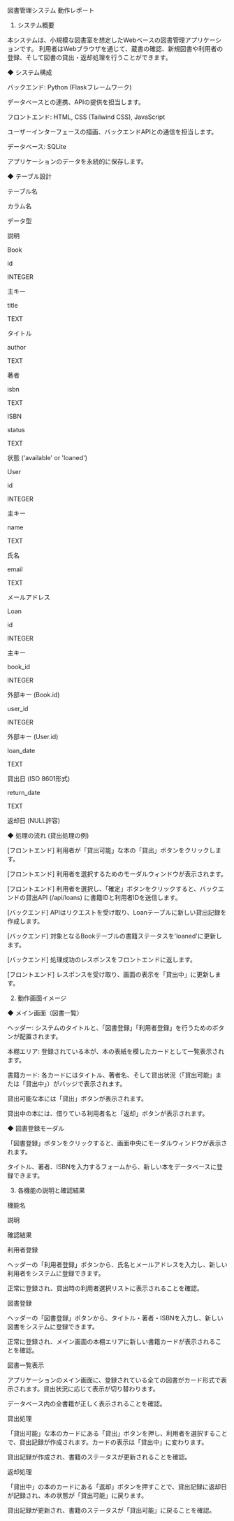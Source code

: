 図書管理システム 動作レポート

1. システム概要

本システムは、小規模な図書室を想定したWebベースの図書管理アプリケーションです。
利用者はWebブラウザを通じて、蔵書の確認、新規図書や利用者の登録、そして図書の貸出・返却処理を行うことができます。

◆ システム構成

バックエンド: Python (Flaskフレームワーク)

データベースとの連携、APIの提供を担当します。

フロントエンド: HTML, CSS (Tailwind CSS), JavaScript

ユーザーインターフェースの描画、バックエンドAPIとの通信を担当します。

データベース: SQLite

アプリケーションのデータを永続的に保存します。

◆ テーブル設計

テーブル名

カラム名

データ型

説明

Book

id

INTEGER

主キー



title

TEXT

タイトル



author

TEXT

著者



isbn

TEXT

ISBN



status

TEXT

状態 ('available' or 'loaned')

User

id

INTEGER

主キー



name

TEXT

氏名



email

TEXT

メールアドレス

Loan

id

INTEGER

主キー



book_id

INTEGER

外部キー (Book.id)



user_id

INTEGER

外部キー (User.id)



loan_date

TEXT

貸出日 (ISO 8601形式)



return_date

TEXT

返却日 (NULL許容)

◆ 処理の流れ (貸出処理の例)

[フロントエンド] 利用者が「貸出可能」な本の「貸出」ボタンをクリックします。

[フロントエンド] 利用者を選択するためのモーダルウィンドウが表示されます。

[フロントエンド] 利用者を選択し、「確定」ボタンをクリックすると、バックエンドの貸出API (/api/loans) に書籍IDと利用者IDを送信します。

[バックエンド] APIはリクエストを受け取り、Loanテーブルに新しい貸出記録を作成します。

[バックエンド] 対象となるBookテーブルの書籍ステータスを'loaned'に更新します。

[バックエンド] 処理成功のレスポンスをフロントエンドに返します。

[フロントエンド] レスポンスを受け取り、画面の表示を「貸出中」に更新します。

2. 動作画面イメージ

◆ メイン画面（図書一覧）

ヘッダー: システムのタイトルと、「図書登録」「利用者登録」を行うためのボタンが配置されます。

本棚エリア: 登録されている本が、本の表紙を模したカードとして一覧表示されます。

書籍カード: 各カードにはタイトル、著者名、そして貸出状況（「貸出可能」または「貸出中」）がバッジで表示されます。

貸出可能な本には「貸出」ボタンが表示されます。

貸出中の本には、借りている利用者名と「返却」ボタンが表示されます。

◆ 図書登録モーダル

「図書登録」ボタンをクリックすると、画面中央にモーダルウィンドウが表示されます。

タイトル、著者、ISBNを入力するフォームから、新しい本をデータベースに登録できます。

3. 各機能の説明と確認結果

機能名

説明

確認結果

利用者登録

ヘッダーの「利用者登録」ボタンから、氏名とメールアドレスを入力し、新しい利用者をシステムに登録できます。

正常に登録され、貸出時の利用者選択リストに表示されることを確認。

図書登録

ヘッダーの「図書登録」ボタンから、タイトル・著者・ISBNを入力し、新しい図書をシステムに登録できます。

正常に登録され、メイン画面の本棚エリアに新しい書籍カードが表示されることを確認。

図書一覧表示

アプリケーションのメイン画面に、登録されている全ての図書がカード形式で表示されます。貸出状況に応じて表示が切り替わります。

データベース内の全書籍が正しく表示されることを確認。

貸出処理

「貸出可能」な本のカードにある「貸出」ボタンを押し、利用者を選択することで、貸出記録が作成されます。カードの表示は「貸出中」に変わります。

貸出記録が作成され、書籍のステータスが更新されることを確認。

返却処理

「貸出中」の本のカードにある「返却」ボタンを押すことで、貸出記録に返却日が記録され、本の状態が「貸出可能」に戻ります。

貸出記録が更新され、書籍のステータスが「貸出可能」に戻ることを確認。